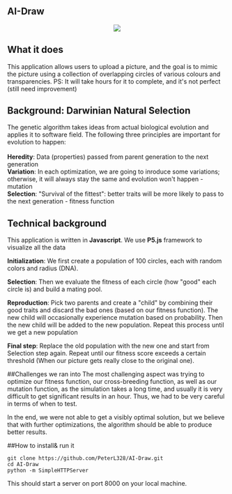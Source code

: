 ## AI-Draw


<div style="text-align:center">
<img src="http://www.petercollingridge.co.uk/sites/files/peter/charles_darwin%20and%20co.png" />
</div>

## What it does

This application allows users to upload a picture, and the goal is to mimic the picture using a collection of overlapping circles of various colours and transparencies. PS: It will take hours for it to complete, and it's not perfect (still need improvement)

## Background: Darwinian Natural Selection
The genetic algorithm takes ideas from actual biological evolution and applies it to software field. The following three principles are important for evolution to happen: <br><br>
**Heredity**: Data (properties) passed from parent generation to the next generation <br>
**Variation**: In each optimization, we are going to inroduce some variations; otherwise, it will always stay the same and evolution won't happen - mutation<br>
**Selection**: "Survival of the fittest": better traits will be more likely to pass to the next generation - fitness function<br>

## Technical background
This application is written in **Javascript**. We use **P5.js** framework to visualize all the data<br>

**Initialization**: We first create a population of 100 circles, each with random colors and radius (DNA).<br>

**Selection**: Then we evaluate the fitness of each circle (how "good" each circle is) and build a mating pool. <br>

**Reproduction**: Pick two parents and create a "child" by combining their good traits and discard the bad ones (based on our fitness function). The new child will occasionally experience mutation based on probability. Then the new child will be added to the new population. Repeat this process until we get a new population<br>

**Final step**: Replace the old population with the new one and start from Selection step again. Repeat until our fitness score exceeds a certain threshold (When our picture gets really close to the original one). <br>

##Challenges we ran into
The most challenging aspect was trying to optimize our fitness function, our cross-breeding function, as well as our mutation function, as the simulation takes a long time, and usually it is very difficult to get significant results in an hour. Thus, we had to be very careful in terms of when to test.

In the end, we were not able to get a visibly optimal solution, but we believe that with further optimizations, the algorithm should be able to produce better results.

##How to install& run it 
```
git clone https://github.com/PeterL328/AI-Draw.git
cd AI-Draw
python -m SimpleHTTPServer
```
This should start a server on port 8000 on your local machine.



